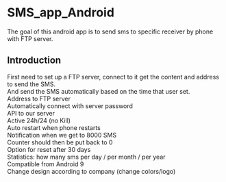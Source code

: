 # SMS_app_Android 
The goal of this android app is to send sms to specific receiver by phone with FTP server.<br>
## Introduction
First need to set up a FTP server, connect to it get the content and address to send the SMS.<br>
And send the SMS automatically based on the time that user set. <br>
Address to FTP server<br>
Automatically connect with server password<br>
API to our server<br>
Active 24h/24 (no Kill)<br>
Auto restart when phone restarts<br>
Notification when we get to 8000 SMS<br>
Counter should then be put back to 0<br>
Option for reset after 30 days<br>
Statistics: how many sms per day / per month / per year<br>
Compatible from Android 9<br>
Change design according to company (change colors/logo)<br>
